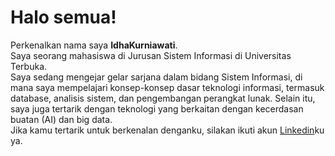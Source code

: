 # Halo semua!  
Perkenalkan nama saya **IdhaKurniawati**.\
Saya seorang mahasiswa di Jurusan Sistem Informasi di Universitas Terbuka.\
Saya sedang mengejar gelar sarjana dalam bidang Sistem Informasi, di mana saya mempelajari konsep-konsep dasar teknologi informasi, termasuk database, analisis sistem, dan pengembangan perangkat lunak. Selain itu, saya juga tertarik dengan teknologi yang berkaitan dengan kecerdasan buatan (AI) dan big data.\
Jika kamu tertarik untuk berkenalan denganku, silakan ikuti akun [Linkedin](https://www.linkedin.com/in/idha-kurniawati/)ku ya.
